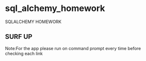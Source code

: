 # sql_alchemy_homework
SQLALCHEMY HOMEWORK
## SURF UP
Note:For the app please run on command prompt every time before checking each link

